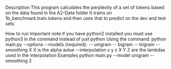Description
This program calculates the perplexity of a set of tokens based on the data found in  the A2-Data folder
It trains on 1b_benchmark.train.tokens and then uses that to predict on the dev and test sets

How to run
Important note if you have python2 installed you must use python3 in the command instead of just python
Using the command:
python main.py
--options 
    --models (required):
        -- unigram
        -- bigram
        -- trigram
    --smoothing X
        X is the alpha avlue
    --interpolation x y z
        X Y Z are the lambdas used in the interpolation
Examples 
python main.py --model unigram --smoothing 2
